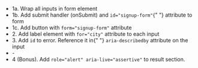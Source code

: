 <ul>
  <li> 1a. Wrap all inputs in form element</li>
  <li>
    1b. Add submit handler (onSubmit) and <code>id="signup-form"</code>{" "}
    attribute to form
  </li>
  <li>
    1c. Add button with <code>form="signup-form"</code> attribute
  </li>
  <li>
    2. Add label element with <code>for="city"</code> attribute to each
    input
  </li>
  <li>
    3. Add <code>id</code> to error. Reference it in{" "}
    <code>aria-describedby</code> attribute on the input
  </li>
  <li>-</li>
  <li>
    4 (Bonus). Add <code>role="alert" aria-live="assertive"</code> to
    result section.
  </li>
</ul>
